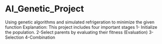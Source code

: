 # AI_Genetic_Project
Using genetic algorithms and simulated refrigeration to minimize the given function
Explanation: This project includes four important stages
1- Initialize the population.
2-Select parents by evaluating their fitness (Evaluation) 
3-Selection
4-Combination

